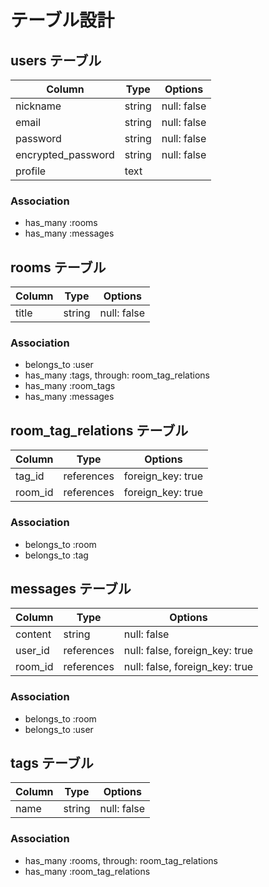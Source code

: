 # テーブル設計

## users テーブル

| Column             | Type   | Options     |
| ------------------ | ------ | ----------- |
| nickname           | string | null: false |
| email              | string | null: false |
| password           | string | null: false |
| encrypted_password | string | null: false |
| profile            | text   |             |

### Association

- has_many :rooms
- has_many :messages

## rooms テーブル

| Column      | Type       | Options           |
| ----------- | ---------- | ----------------- |
| title       | string     | null: false       |

### Association

- belongs_to :user
- has_many :tags, through: room_tag_relations
- has_many :room_tags
- has_many :messages

## room_tag_relations テーブル

| Column    | Type       | Options           |
| --------- | ---------- | ----------------- |
| tag_id    | references | foreign_key: true |
| room_id   | references | foreign_key: true |

### Association

- belongs_to :room
- belongs_to :tag

## messages テーブル

| Column  | Type       | Options                        |
| ------- | ---------- | ------------------------------ |
| content | string     | null: false                    |
| user_id | references | null: false, foreign_key: true |
| room_id | references | null: false, foreign_key: true |

### Association

- belongs_to :room
- belongs_to :user

## tags テーブル

| Column | Type       | Options     |
| ------ | ---------- | ----------- |
| name   | string     | null: false |

### Association

- has_many :rooms, through: room_tag_relations
- has_many :room_tag_relations


